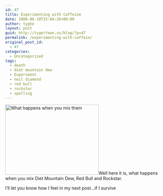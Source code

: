 ```yaml
---
id: 47
title: Experimenting with Caffeine
date: 2008-06-10T15:04:26+00:00
author: tyghe
layout: post
guid: http://tygertown.us/blog/?p=47
permalink: /experimenting-with-caffein/
original_post_id:
  - 47
categories:
  - Uncategorized
tags:
  - death
  - diet mountain dew
  - Experiment
  - neil diamond
  - red bull
  - rockstar
  - spelling
---
```

[<img class="alignleft size-medium wp-image-48" title="The candidates" src="http://tygertown.us/blog/wp-content/uploads/2008/06/0610081458-300x225.jpg" alt="What happens when you mix them" width="300" height="225" />](http://tygertown.us/blog/wp-content/uploads/2008/06/0610081458.jpg)Well here it is, what happens when you mix Diet Mountain Dew, Red Bull and Rockstar.

I&#8217;ll let you know how I feel in my next post&#8230;if I survive